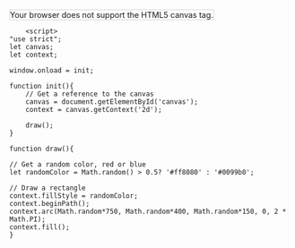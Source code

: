 <!DOCTYPE html>
<html>
    <head>
        <meta charset="utf-8">
        <title>lazer battle</title>
    </head>
    <body>
        <canvas id="canvas" width="750" height="400" style="border:1px solid lightgrey;">
        Your browser does not support the HTML5 canvas tag.
        </canvas>
        
        <script>
    "use strict";
    let canvas;
    let context;

    window.onload = init;

    function init(){
        // Get a reference to the canvas
        canvas = document.getElementById('canvas');
        context = canvas.getContext('2d');

        draw();
    }
    
    function draw(){

    // Get a random color, red or blue
    let randomColor = Math.random() > 0.5? '#ff8080' : '#0099b0';

    // Draw a rectangle
    context.fillStyle = randomColor;
    context.beginPath();
    context.arc(Math.random*750, Math.random*400, Math.random*150, 0, 2 * Math.PI);
    context.fill();
    }
</script>
    </body>
</html>
